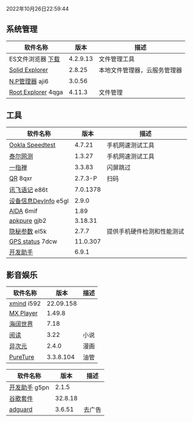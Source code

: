 2022年10月26日22:59:44

## 系统管理

| 软件名称                                                     | 版本     | 描述                         |
| ------------------------------------------------------------ | -------- | ---------------------------- |
| ES文件浏览器 [下载](https://pan.lanzoub.com/b0f1d7s2h)       | 4.2.9.13 | 文件管理工具                 |
| [Solid Explorer](https://pan.lanzoub.com/b0f19gdfa)          | 2.8.25   | 本地文件管理器，云服务管理器 |
| [N.P管理器](https://pan.lanzoub.com/b06m0cevg?pwd=aji6)  aji6 | 3.0.56   |                              |
| [Root Explorer](https://pan.lanzoub.com/b06ll1dfi?pwd=4qga)  4qga | 4.11.3   | 文件管理                     |



## 工具

| 软件名称                                                     | 版本     | 描述                       |
| ------------------------------------------------------------ | -------- | -------------------------- |
| [Ookla Speedtest](https://pan.lanzoub.com/b0f19i6af)         | 4.7.21   | 手机网速测试工具           |
| [泰尔网测](https://www.coolapk.com/apk/com.knowyou.perception) | 1.3.27   | 手机网速测试工具           |
| [一指禅](https://estar.lanzoub.com/11o)                      | 3.3.83   | 闪屏跳过                   |
| [QR](https://www.lanzoub.com/b06lnskqf?pwd=8qxr)  8qxr       | 2.7\.3-P | 扫码                       |
| [讯飞语记](https://pan.lanzoub.com/b06llc0sj?pwd=e86t) e86t  | 7.0.1378 |                            |
| [设备信息DevInfo](https://pan.lanzoub.com/b06mcp2le?pwd=e5gl)  e5gl | 2.9.0    |                            |
| [AIDA](https://www.lanzoub.com/b06lo9kqh?pwd=6mif)  6mif     | 1.89     |                            |
| [apkpure](https://www.lanzoub.com/b06ljuo9a?pwd=gjb2)  gjb2  | 3.18.31  |                            |
| [隐秘参数](https://myqqjd.lanzoub.com/b06mhavbi?pwd=el5k)  el5k | 2.7.7    | 提供手机硬件检测和性能测试 |
| [GPS status](https://myqqjd.lanzoub.com/b06ltxx5i?pwd=7dcw)  7dcw | 11.0.307 |                            |
| [开发助手](https://pan.lanzoub.com/b06lmdxmd)                | 6.9.1    |                            |



## 影音娱乐

| 软件名称                                                   | 版本      | 描述 |
| ---------------------------------------------------------- | --------- | ---- |
| [xmind](https://pan.lanzoub.com/b06lkjpah?pwd=i592)   i592 | 22.09.158 |      |
| [MX Player](https://pan.lanzoub.com/b0f19eo3c)             | 1.49.8    |      |
| [海阔世界](https://haikuo.lanzoub.com/u/GoldRiver)         | 7.18      |      |
| [阅读](https://www.coolapk.com/apk/256030)                 | 3.22      | 小说 |
| [异次元](https://www.lanzoub.com/b595600)                  | 2.4.0     | 漫画 |
| [PureTure](https://pan.lanzoub.com/b0f2lkrab)              | 3.3.8.104 | 油管 |





| 软件名称                                                    | 版本    | 描述   |
| ----------------------------------------------------------- | ------- | ------ |
| [开发助手](https://pan.lanzoub.com/b06m5xvtc?pwd=g5pn) g5pn | 2.1.5   |        |
| [谷歌套件]( https://pan.lanzoub.com/b0f195fyf)              | 32.8.18 |        |
| [adguard](https://pan.lanzoub.com/b0f19420h)                | 3.6.51  | 去广告 |

